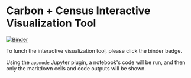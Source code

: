 # Carbon + Census Interactive Visualization Tool

[![Binder](https://mybinder.org/badge_logo.svg)](https://mybinder.org/v2/gh/YanCheng-go/carbon-plus/HEAD?filepath=https%3A%2F%2Fhub-binder.mybinder.ovh%2Fuser%2Fyancheng-go-carbon-plus-qr8vvf8y%2Fapps%2FCarbon_plus_Colab_v2_app.ipynb%3Fappmode_scroll%3D0)

To lunch the interactive visualization tool, please click the binder badge.

Using the `appmode` Jupyter plugin, a notebook's code will be run, and then only the markdown cells and
code outputs will be shown.
